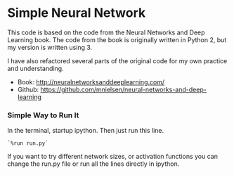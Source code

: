 # Simple Neural Network

This code is based on the code from the Neural Networks and Deep Learning book.
The code from the book is originally written in Python 2, but my version is written using 3.

I have also refactored several parts of the original code for my own practice and understanding.

- Book: http://neuralnetworksanddeeplearning.com/
- Github: https://github.com/mnielsen/neural-networks-and-deep-learning

### Simple Way to Run It

In the terminal, startup ipython.  Then just run this line.

    `%run run.py`

If you want to try different network sizes, or activation functions you can change the run.py file
or run all the lines directly in ipython.